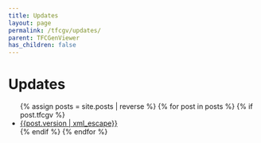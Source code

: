 ```yaml
---
title: Updates
layout: page
permalink: /tfcgv/updates/
parent: TFCGenViewer
has_children: false
---
```


# Updates

<ul>
{% assign posts = site.posts | reverse %}
{% for post in posts %}
{% if post.tfcgv %}
<li><a href="{{ post.url }}">{{post.version | xml_escape}}</a></li>
{% endif %}
{% endfor %}
</ul>
